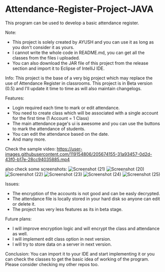 # Attendance-Register-Project-JAVA
This program can be used to develop a basic attendance register.

Note: 
* This project is solely created by AYUSH and you can use it as long as you don't consider it as yours.
* I cannot write the whole code in README.md, you can get all the classes from the files i uploaded.
* You can also download the JAR file of this project from the release section and import it to Eclipse of IntelliJ IDE.

Info:
This project is the base of a very big project which may replace the use of Attendance Register in classrooms. This project is in Beta version (0.5) and I'll update it time to time as will also maintain changelogs.

Features:
* Login required each time to mark or edit attendance.
* You need to create class which will be associated with a single account for the first time (1 Account = 1 Class)
* The main attendance page's ui is awesome and you can use the buttons to mark the attendance of students.
* You can edit the attendance based on the date.
* And many more.

Check the sample video:
https://user-images.githubusercontent.com/119154806/205674155-31a93457-0d2d-43f0-b17e-28cc94035885.mp4

also check some screenshots:
![Screenshot (21)](https://user-images.githubusercontent.com/119154806/205674616-53ee95f4-8e22-4558-b838-b500d48acce3.png)
![Screenshot (20)](https://user-images.githubusercontent.com/119154806/205674438-925e03a4-cb26-4479-910b-e817e1c51bcd.png)
![Screenshot (22)](https://user-images.githubusercontent.com/119154806/205674701-7b29a59e-f44e-419e-afd0-1dec895202a1.png)
![Screenshot (23)](https://user-images.githubusercontent.com/119154806/205674739-9c6bc9bb-1475-4d9b-8073-53cdc03e8171.png)
![Screenshot (24)](https://user-images.githubusercontent.com/119154806/205674770-423b6102-0ade-4405-b240-8a943fa2aab2.png)
![Screenshot (25)](https://user-images.githubusercontent.com/119154806/205674784-61ff5321-1144-42fc-b70d-d41ace1e4cab.png)

Issues:
* The encryption of the accounts is not good and can be easly decrypted.
* The attendance file is locally stored in your hard disk so anyone can edit or delete it.
* The project has very less features as its in beta stage.

Future plans:
* I will improve encryption logic and will encrypt the class and attendance as well.
* I will implement edit class option in next version.
* I will try to store data on a server in next version.

Conclusion:
You can import it to your IDE and start implementing it or you can check the classes to get the basic idea of working of the program. Please consider checking my other repos too.

